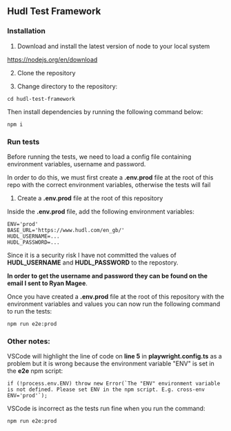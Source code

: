 ## Hudl Test Framework

### Installation

1. Download and install the latest version of node to your local system

https://nodejs.org/en/download

2. Clone the repository

3. Change directory to the repository:
```
cd hudl-test-framework
```

Then install dependencies by running the following command below:

```
npm i
```

### Run tests

Before running the tests, we need to load a config file containing environment variables, username and password.

In order to do this, we must first create a **.env.prod** file at the root of this repo with the correct environment variables, otherwise the tests will fail

1. Create a **.env.prod** file at the root of this repository

Inside the **.env.prod** file, add the following environment variables:

```
ENV='prod'
BASE_URL='https://www.hudl.com/en_gb/'
HUDL_USERNAME=...
HUDL_PASSWORD=...
```

Since it is a security risk I have not committed the values of **HUDL_USERNAME** and **HUDL_PASSWORD** to the repostory. 

**In order to get the username and password they can be found on the email I sent to Ryan Magee**.

Once you have created a **.env.prod** file at the root of this repository with the environment variables and values you can now run the following command to run the tests:

```
npm run e2e:prod
```


### Other notes:

VSCode will highlight the line of code on **line 5** in **playwright.config.ts** as a problem but it is wrong because the environment variable "ENV" is set in the **e2e** npm script: 

```
if (!process.env.ENV) throw new Error(`The "ENV" environment variable is not defined. Please set ENV in the npm script. E.g. cross-env ENV='prod'`);
```

VSCode is incorrect as the tests run fine when you run the command:

```
npm run e2e:prod
```

